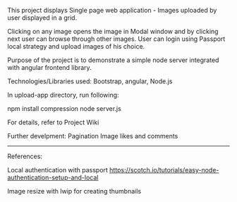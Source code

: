 This project displays Single page web application - Images uploaded by user displayed in a grid. 

Clicking on any image opens the image in Modal window and by clicking next user can browse through other images.
User can login using Passport local strategy and upload images of his choice.

Purpose of the project is to demonstrate a simple node server integrated with angular frontend library.

Technologies/Libraries used: 
Bootstrap, angular, Node.js

In upload-app directory, run following:

npm install compression
node server.js

For details, refer to Project Wiki

Further develpment:
Pagination
Image likes and comments

-----
References:

Local authentication with passport
https://scotch.io/tutorials/easy-node-authentication-setup-and-local

Image resize with lwip for creating thumbnails

